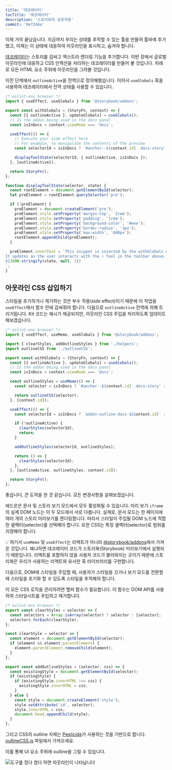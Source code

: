 ```yaml
---
title: '데코레이터'
tocTitle: '데코레이터'
description: '스토리와의 상호작용'
commit: '0e7246a'
---
```



이제 거의 끝났습니다. 지금까지 우리는 상태를 추적할 수 있는 툴을 만들어 툴바에 추가했고, 이제는 이 상태에 대응하여 아웃라인을 표시하고, 숨겨야 합니다.

[데코레이터](https://storybook.js.org/docs/react/writing-stories/decorators)는 스토리를 감싸고 엑스트라 렌더링 기능을 추가합니다. 이번 장에서 글로벌 아웃라인에 대응하고 CSS 인젝션을 처리하는 데코레이터를 만들어 볼 것입니다. 차례로 모든 HTML 요소 주위에 아웃라인을 그려볼 것입니다.

이전 단계에서 `outlineActive`을 전역으로 정의해봤습니다. 이어서 `useGlobals` 훅을 사용하여 데코레이터에서 전역 상태를 사용할 수 있습니다.

```js:title=src/withGlobals.js
/* eslint-env browser */
import { useEffect, useGlobals } from '@storybook/addons';

export const withGlobals = (StoryFn, context) => {
  const [{ outlineActive }, updateGlobals] = useGlobals();
  // Is the addon being used in the docs panel
  const isInDocs = context.viewMode === 'docs';

  useEffect(() => {
    // Execute your side effect here
    // For example, to manipulate the contents of the preview
    const selectorId = isInDocs ? `#anchor--${context.id} .docs-story` : `root`;

    displayToolState(selectorId, { outlineActive, isInDocs });
  }, [outlineActive]);

  return StoryFn();
};

function displayToolState(selector, state) {
  const rootElement = document.getElementById(selector);
  let preElement = rootElement.querySelector('pre');

  if (!preElement) {
    preElement = document.createElement('pre');
    preElement.style.setProperty('margin-top', '2rem');
    preElement.style.setProperty('padding', '1rem');
    preElement.style.setProperty('background-color', '#eee');
    preElement.style.setProperty('border-radius', '3px');
    preElement.style.setProperty('max-width', '600px');
    rootElement.appendChild(preElement);
  }

  preElement.innerText = `This snippet is injected by the withGlobals decorator.
It updates as the user interacts with the ⚡ tool in the toolbar above.
${JSON.stringify(state, null, 2)}
`;
}
```

## 아웃라인 CSS 삽입하기

스타일을 추가하거나 제거하는 것은 부수 작용(side effect)이기 때문에 이 작업을 `useEffect`에서 함수 안에 감싸줘야 합니다. 다음으로 `outlineActive` 전역에 의해 트리거됩니다. Kit 코드는 예시가 제공되지만, 아웃라인 CSS 주입을 처리하도록 업데이트 해보겠습니다.

```js:title=src/withGlobals.js
/* eslint-env browser */
import { useEffect, useMemo, useGlobals } from '@storybook/addons';

import { clearStyles, addOutlineStyles } from './helpers';
import outlineCSS from './outlineCSS';

export const withGlobals = (StoryFn, context) => {
  const [{ outlineActive }, updateGlobals] = useGlobals();
  // Is the addon being used in the docs panel
  const isInDocs = context.viewMode === 'docs';

  const outlineStyles = useMemo(() => {
    const selector = isInDocs ? `#anchor--${context.id} .docs-story` : '.sb-show-main';

    return outlineCSS(selector);
  }, [context.id]);

  useEffect(() => {
    const selectorId = isInDocs ? `addon-outline-docs-${context.id}` : `addon-outline`;

    if (!outlineActive) {
      clearStyles(selectorId);
      return;
    }

    addOutlineStyles(selectorId, outlineStyles);

    return () => {
      clearStyles(selectorId);
    };
  }, [outlineActive, outlineStyles, context.id]);

  return StoryFn();
};
```

좋습니다, 큰 도약을 한 것 같습니다. 모든 변경사항을 살펴보겠습니다.

애드온은 문서 및 스토리 보기 모드에서 모두 활성화될 수 있습니다. 미리 보기 `iframe`의 실제 DOM 노드는 이 두 모드에서 서로 다릅니다. 실제로, 문서 모드는 한 페이지에 여러 개의 스토리 미리보기를 렌더링합니다. 따라서 스타일이 주입될 DOM 노드에 적합한 셀렉터(selector)를 선택해야 합니다. 또한 CSS는 특정 셀렉터(selector)로 범위를 지정해야 합니다.

<div class="aside"> 💡 여기서 <code>useMemo</code> 및 <code>useEffect</code>는 리액트가 아니라 <a href="https://storybook.js.org/docs/react/addons/addons-api">@storybook/addons</a>에서 가져온 것입니다. 왜냐하면 데코레이터 코드가 스토리북(Storybook) 미리보기에서 실행되기 때문입니다. 리액트를 포함하지 않을 사용자 코드가 불러와지는 곳이기 때문에 스토리북은 우리가 사용하는 리액트와 유사한 훅 라이브러리를 구현합니다.</div>

다음으로, DOM에 스타일을 주입할 때, 사용자가 스타일을 끄거나 보기 모드를 전환할 때 스타일을 초기화 할 수 있도록 스타일을 추적해야 합니다.

이 모든 CSS 로직을 관리하려면 헬퍼 함수가 필요합니다. 이 함수는 DOM API를 사용하여 스타일시트를 주입하고 제거합니다.

```js:title=src/helpers.js
/* eslint-env browser */
export const clearStyles = selector => {
  const selectors = Array.isArray(selector) ? selector : [selector];
  selectors.forEach(clearStyle);
};

const clearStyle = selector => {
  const element = document.getElementById(selector);
  if (element && element.parentElement) {
    element.parentElement.removeChild(element);
  }
};

export const addOutlineStyles = (selector, css) => {
  const existingStyle = document.getElementById(selector);
  if (existingStyle) {
    if (existingStyle.innerHTML !== css) {
      existingStyle.innerHTML = css;
    }
  } else {
    const style = document.createElement('style');
    style.setAttribute('id', selector);
    style.innerHTML = css;
    document.head.appendChild(style);
  }
};
```

그리고 CSS의 outline 자체는 [Pesticide](https://github.com/mrmrs/pesticide)가 사용하는 것을 기반으로 합니다. [outlineCSS.js](https://github.com/chromaui/learnstorybook-addon-code/blob/main/src/outlineCSS.js) 파일에서 가져오세요.

이를 통해 UI 요소 주위에 outline을 그릴 수 있습니다.

![도구를 껐다 켰다 하면 아웃라인이 나타납니다](../../images/outlines.png)
